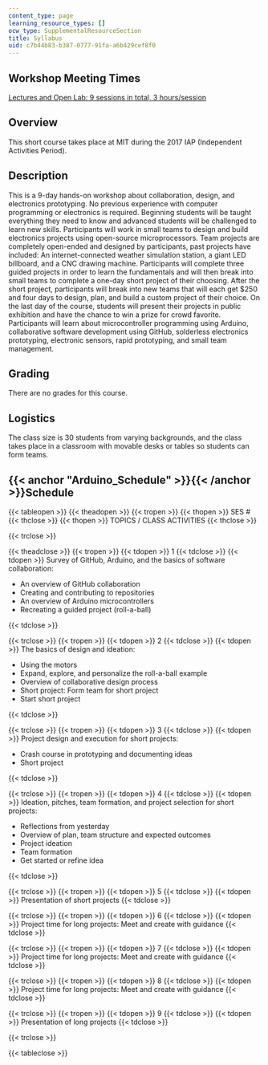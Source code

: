 ```yaml
---
content_type: page
learning_resource_types: []
ocw_type: SupplementalResourceSection
title: Syllabus
uid: c7b44b83-b387-0777-91fa-a6b429cef8f0
---
```


Workshop Meeting Times
----------------------

[Lectures and Open Lab: 9 sessions in total, 3 hours/session](#Arduino_Schedule)

Overview
--------

This short course takes place at MIT during the 2017 IAP (Independent Activities Period).

Description
-----------

This is a 9-day hands-on workshop about collaboration, design, and electronics prototyping. No previous experience with computer programming or electronics is required. Beginning students will be taught everything they need to know and advanced students will be challenged to learn new skills. Participants will work in small teams to design and build electronics projects using open-source microprocessors. Team projects are completely open-ended and designed by participants, past projects have included: An internet-connected weather simulation station, a giant LED billboard, and a CNC drawing machine. Participants will complete three guided projects in order to learn the fundamentals and will then break into small teams to complete a one-day short project of their choosing. After the short project, participants will break into new teams that will each get $250 and four days to design, plan, and build a custom project of their choice. On the last day of the course, students will present their projects in public exhibition and have the chance to win a prize for crowd favorite. Participants will learn about microcontroller programming using Arduino, collaborative software development using GitHub, solderless electronics prototyping, electronic sensors, rapid prototyping, and small team management.

Grading
-------

There are no grades for this course.

Logistics
---------

The class size is 30 students from varying backgrounds, and the class takes place in a classroom with movable desks or tables so students can form teams.

{{< anchor "Arduino_Schedule" >}}{{< /anchor >}}Schedule
--------------------------------------------------------

{{< tableopen >}}
{{< theadopen >}}
{{< tropen >}}
{{< thopen >}}
SES #
{{< thclose >}}
{{< thopen >}}
TOPICS / CLASS ACTIVITIES
{{< thclose >}}

{{< trclose >}}

{{< theadclose >}}
{{< tropen >}}
{{< tdopen >}}
1
{{< tdclose >}}
{{< tdopen >}}
Survey of GitHub, Arduino, and the basics of software collaboration:

*   An overview of GitHub collaboration
*   Creating and contributing to repositories
*   An overview of Arduino microcontrollers
*   Recreating a guided project (roll-a-ball)


{{< tdclose >}}

{{< trclose >}}
{{< tropen >}}
{{< tdopen >}}
2
{{< tdclose >}}
{{< tdopen >}}
The basics of design and ideation:

*   Using the motors
*   Expand, explore, and personalize the roll-a-ball example
*   Overview of collaborative design process
*   Short project: Form team for short project
*   Start short project


{{< tdclose >}}

{{< trclose >}}
{{< tropen >}}
{{< tdopen >}}
3
{{< tdclose >}}
{{< tdopen >}}
Project design and execution for short projects:

*   Crash course in prototyping and documenting ideas
*   Short project


{{< tdclose >}}

{{< trclose >}}
{{< tropen >}}
{{< tdopen >}}
4
{{< tdclose >}}
{{< tdopen >}}
Ideation, pitches, team formation, and project selection for short projects:

*   Reflections from yesterday
*   Overview of plan, team structure and expected outcomes
*   Project ideation
*   Team formation
*   Get started or refine idea


{{< tdclose >}}

{{< trclose >}}
{{< tropen >}}
{{< tdopen >}}
5
{{< tdclose >}}
{{< tdopen >}}
Presentation of short projects
{{< tdclose >}}

{{< trclose >}}
{{< tropen >}}
{{< tdopen >}}
6
{{< tdclose >}}
{{< tdopen >}}
Project time for long projects: Meet and create with guidance
{{< tdclose >}}

{{< trclose >}}
{{< tropen >}}
{{< tdopen >}}
7
{{< tdclose >}}
{{< tdopen >}}
Project time for long projects: Meet and create with guidance
{{< tdclose >}}

{{< trclose >}}
{{< tropen >}}
{{< tdopen >}}
8
{{< tdclose >}}
{{< tdopen >}}
Project time for long projects: Meet and create with guidance
{{< tdclose >}}

{{< trclose >}}
{{< tropen >}}
{{< tdopen >}}
9
{{< tdclose >}}
{{< tdopen >}}
Presentation of long projects
{{< tdclose >}}

{{< trclose >}}

{{< tableclose >}}